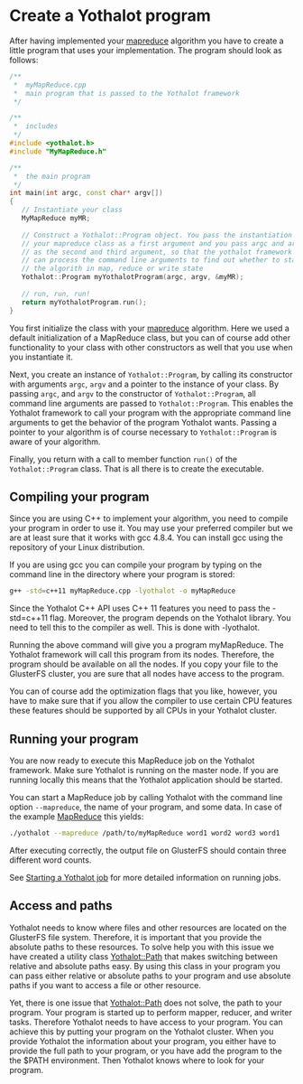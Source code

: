 # Create a Yothalot program

After having implemented your [mapreduce](copernica-docs:Yothalot/cpp-mapreduce "MapReduce")
algorithm you have to create a little program that uses your implementation. The program should look as follows:


```cpp
/**
 *  myMapReduce.cpp
 *  main program that is passed to the Yothalot framework
 */

/**
 *  includes
 */
#include <yothalot.h>
#include "MyMapReduce.h"

/**
 *  the main program
 */
int main(int argc, const char* argv[])
{
   // Instantiate your class
   MyMapReduce myMR;
   
   // Construct a Yothalot::Program object. You pass the instantiation of
   // your mapreduce class as a first argument and you pass argc and argv
   // as the second and third argument, so that the yothalot framework
   // can process the command line arguments to find out whether to start
   // the algorith in map, reduce or write state
   Yothalot::Program myYothalotProgram(argc, argv, &myMR);
   
   // run, run, run!
   return myYothalotProgram.run();
}
```
You first initialize the class with your [mapreduce](copernica-docs:Yothalot/cpp-mapreduce "MapReduce")
algorithm. Here we used a default
initialization of a MapReduce class, but you can of course add other
functionality to your class with other constructors as well that you 
use when you instantiate it.

Next, you create an instance of `Yothalot::Program`, by calling its constructor
with arguments `argc`, `argv` and a pointer to the instance of your class. 
By passing `argc`, and `argv` to the constructor of `Yothalot::Program`,
all command line arguments are passed to `Yothalot::Program`. This enables
the Yothalot framework to call your program with the appropriate command
line arguments to get the behavior of the program Yothalot wants. Passing
a pointer to your algorithm is of course necessary to `Yothalot::Program`
is aware of your algorithm.

Finally, you return with a call to member function `run()` of the `Yothalot::Program`
class. That is all there is to create the executable. 


## Compiling your program

Since you are using C++ to implement your algorithm, you need to compile your program in order to use
it. You may use your preferred compiler but we are at least sure that it
works with gcc 4.8.4. You can install gcc using the repository of your Linux
distribution.

If you are using gcc you can compile your program by typing on the command
line in the directory where your program is stored:

```bash
g++ -std=c++11 myMapReduce.cpp -lyothalot -o myMapReduce
```

Since the Yothalot C++ API uses C++ 11 features you need to pass the -std=c++11
flag. Moreover, the program depends on the Yothalot library. You need to tell this
to the compiler as well. This is done with -lyothalot.

Running the above command will give you a program myMapReduce. The Yothalot
framework will call this program from its nodes. Therefore, the program
should be available on all the nodes. If you copy your file to the GlusterFS
cluster, you are sure that all nodes have access to the program.

You can of course add the optimization flags that you like, however, you
have to make sure that if you allow the compiler to use certain CPU features
these features should be supported by all CPUs in your Yothalot cluster.

## Running your program
You are now ready to execute this MapReduce job on the Yothalot framework. Make sure
Yothalot is running on the master node. If you are running locally this means
that the Yothalot application should be started. 

You can start a MapReduce job by calling Yothalot with the command line option `--mapreduce`, the name of your
program, and some data. In case of the example [MapReduce](copernica-docs:Yothalot/cpp-mapreduce "MapReduce") this yields:
```bash
./yothalot --mapreduce /path/to/myMapReduce word1 word2 word3 word1
```
After executing correctly, the output file on GlusterFS should contain three different word counts.

See [Starting a Yothalot job](copernica-docs:Yothalot/cpp-start "Start up a job") for more detailed information on running jobs.


## Access and paths

Yothalot needs to know where files and other resources are located on the GlusterFS file system.
Therefore, it is important that you provide the absolute paths to these resources.
To solve help you with this issue we have created a utility class
[Yothalot::Path](copernica-docs:Yothalot/cpp-path "Path")
that makes switching between relative and absolute paths easy. By using this
class in your program you can pass either relative or absolute paths to your program and use
absolute paths if you want to access a file or other resource.

Yet, there is one issue that [Yothalot::Path](copernica-docs:Yothalot/cpp-path "Path")
does not solve, the path to your program. Your program is started up to perform
mapper, reducer, and writer tasks. Therefore Yothalot needs to have access
to your program. You can achieve this by putting your program on the Yothalot cluster.
When you provide Yothalot the information about your program, you either have
to provide the full path to your program, or you have add the program to the
the $PATH environment. Then Yothalot knows where to look for your program.
